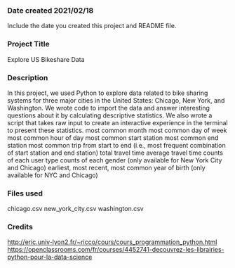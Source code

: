 ### Date created 2021/02/18
Include the date you created this project and README file.

### Project Title
Explore US Bikeshare Data

### Description
In this project, we used Python to explore data related to bike sharing systems for three major cities in the United States: Chicago, New York, and Washington. We wrote code to import the data and answer interesting questions about it by calculating descriptive statistics. We also wrote a script that takes raw input to create an interactive experience in the terminal to present these statistics.
most common month
most common day of week
most common hour of day
most common start station
most common end station
most common trip from start to end (i.e., most frequent combination of start station and end station)
total travel time
average travel time
counts of each user type
counts of each gender (only available for New York City and Chicago)
earliest, most recent, most common year of birth (only available for NYC and Chicago)

### Files used
chicago.csv
new_york_city.csv
washington.csv

### Credits
http://eric.univ-lyon2.fr/~ricco/cours/cours_programmation_python.html
https://openclassrooms.com/fr/courses/4452741-decouvrez-les-librairies-python-pour-la-data-science
